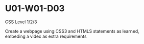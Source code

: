 # U01-W01-D03

CSS Level 1/2/3

Create a webpage using CSS3 and HTMLS statements as learned, embeding a video as extra requirements
